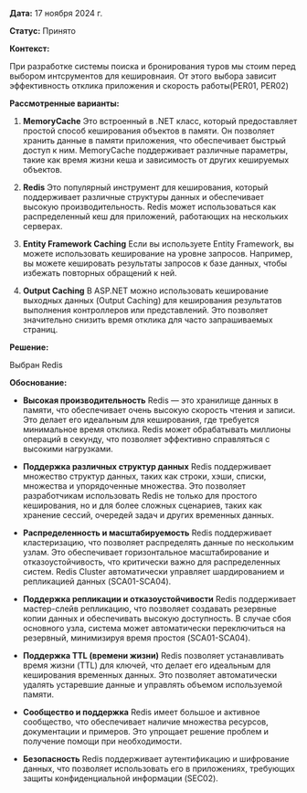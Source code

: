 **Дата:** 17 ноября 2024 г.

**Статус:** Принято

**Контекст:** 

При разработке системы поиска и бронирования туров мы стоим перед выбором интсрументов для кешировнаия. От этого выбора зависит эффективность отклика приложения и скорость работы(PER01, PER02)

**Рассмотренные варианты:**

1. **MemoryCache** Это встроенный в .NET класс, который предоставляет простой способ кеширования объектов в памяти. Он позволяет хранить данные в памяти приложения, что обеспечивает быстрый доступ к ним. MemoryCache поддерживает различные параметры, такие как время жизни кеша и зависимость от других кешируемых объектов.

2. **Redis** Это популярный инструмент для кеширования, который поддерживает различные структуры данных и обеспечивает высокую производительность. Redis может использоваться как распределенный кеш для приложений, работающих на нескольких серверах.

3. **Entity Framework Caching** Если вы используете Entity Framework, вы можете использовать кеширование на уровне запросов. Например, вы можете кешировать результаты запросов к базе данных, чтобы избежать повторных обращений к ней.

4. **Output Caching** В ASP.NET можно использовать кеширование выходных данных (Output Caching) для кеширования результатов выполнения контроллеров или представлений. Это позволяет значительно снизить время отклика для часто запрашиваемых страниц.

**Решение:**

Выбран Redis

**Обоснование:**

- **Высокая производительность** Redis — это хранилище данных в памяти, что обеспечивает очень высокую скорость чтения и записи. Это делает его идеальным для кеширования, где требуется минимальное время отклика. Redis может обрабатывать миллионы операций в секунду, что позволяет эффективно справляться с высокими нагрузками.

- **Поддержка различных структур данных** Redis поддерживает множество структур данных, таких как строки, хэши, списки, множества и упорядоченные множества. Это позволяет разработчикам использовать Redis не только для простого кеширования, но и для более сложных сценариев, таких как хранение сессий, очередей задач и других временных данных.

- **Распределенность и масштабируемость** Redis поддерживает кластеризацию, что позволяет распределять данные по нескольким узлам. Это обеспечивает горизонтальное масштабирование и отказоустойчивость, что критически важно для распределенных систем. Redis Cluster автоматически управляет шардированием и репликацией данных (SCA01-SCA04).

- **Поддержка репликации и отказоустойчивости** Redis поддерживает мастер-слейв репликацию, что позволяет создавать резервные копии данных и обеспечивать высокую доступность. В случае сбоя основного узла, система может автоматически переключиться на резервный, минимизируя время простоя (SCA01-SCA04).

- **Поддержка TTL (времени жизни)** Redis позволяет устанавливать время жизни (TTL) для ключей, что делает его идеальным для кеширования временных данных. Это позволяет автоматически удалять устаревшие данные и управлять объемом используемой памяти.

- **Сообщество и поддержка** Redis имеет большое и активное сообщество, что обеспечивает наличие множества ресурсов, документации и примеров. Это упрощает решение проблем и получение помощи при необходимости.

- **Безопасность** Redis поддерживает аутентификацию и шифрование данных, что позволяет использовать его в приложениях, требующих защиты конфиденциальной информации (SEC02).